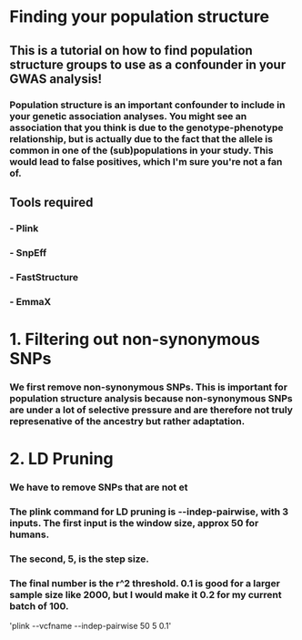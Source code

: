 # Finding your population structure 
## This is a tutorial on how to find population structure groups to use as a confounder in your GWAS analysis! 

### Population structure is an important confounder to include in your genetic association analyses. You might see an association that you think is due to the genotype-phenotype relationship, but is actually due to the fact that the allele is common in one of the (sub)populations in your study. This would lead to false positives, which I'm sure you're not a fan of. 

## Tools required
### - Plink 
### - SnpEff
### - FastStructure
### - EmmaX


# 1. Filtering out non-synonymous SNPs 
### We first remove non-synonymous SNPs. This is important for population structure analysis because non-synonymous SNPs are under a lot of selective pressure and are therefore not truly represenative of the ancestry but rather adaptation.



# 2. LD Pruning 
### We have to remove SNPs that are not et
### The plink command for LD pruning is --indep-pairwise, with 3 inputs. The first input is the window size, approx 50 for humans. 
### The second, 5, is the step size. 
### The final number is the r^2 threshold. 0.1 is good for a larger sample size like 2000, but I would make it 0.2 for my current batch of 100.
'plink --vcfname --indep-pairwise 50 5 0.1' 
